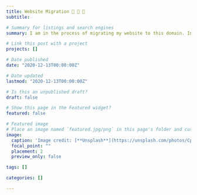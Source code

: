 ```yaml
---
title: Website Migration 🐌 🐌 🐌
subtitle: 

# Summary for listings and search engines
summary: I am in the process of migrating my website to this domain. In the meantime please go to my [Google sites website](https://sites.google.com/view/jivizcaino/home).

# Link this post with a project
projects: []

# Date published
date: "2020-12-13T00:00:00Z"

# Date updated
lastmod: "2020-12-13T00:00:00Z"

# Is this an unpublished draft?
draft: false

# Show this page in the Featured widget?
featured: false

# Featured image
# Place an image named `featured.jpg/png` in this page's folder and customize its options here.
image:
  caption: 'Image credit: [**Unsplash**](https://unsplash.com/photos/CpkOjOcXdUY)'
  focal_point: ""
  placement: 2
  preview_only: false

tags: []

categories: []

---
```

